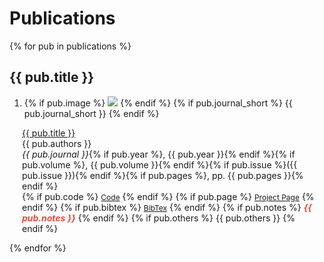 # Publications

{% for pub in publications %}

## {{ pub.title }}

<div class="grid cards" markdown>

<div class="publications"><ol class="bibliography"><li>
    <div class="col-sm-3 abbr">
        {% if pub.image %}
            <img src="{{ pub.image }}" class="teaser" >
        {% endif %}
        {% if pub.journal_short %}
            <abbr class="badge">{{ pub.journal_short }}</abbr>
        {% endif %}
    </div>
</li></ol></div>

<div class="col-sm-9" style="position: relative;padding-right: 15px;padding-left: 20px;">
    <div class="title"><a href="{{ pub.link }}">{{ pub.title }}</a></div>
    <div class="author">{{ pub.authors }}</div>
    <div class="periodical"><em>{{ pub.journal }}</em>{% if pub.year %}, {{ pub.year }}{% endif %}{% if pub.volume %}, {{ pub.volume }}{% endif %}{% if pub.issue %}({{ pub.issue }}){% endif %}{% if pub.pages %}, pp. {{ pub.pages }}{% endif %}</div>
    <div class="links">
        {% if pub.code %}
            <a href="{{ pub.code }}" class="btn btn-sm z-depth-0" role="button" target="_blank" style="font-size:12px;">Code</a>
        {% endif %}
        {% if pub.page %}
            <a href="{{ pub.page }}" class="btn btn-sm z-depth-0" role="button" target="_blank" style="font-size:12px;">Project Page</a>
        {% endif %}
        {% if pub.bibtex %}
            <a href="{{ pub.bibtex }}" class="btn btn-sm z-depth-0" role="button" target="_blank" style="font-size:12px;">BibTex</a>
        {% endif %}
        {% if pub.notes %}
            <strong> <i style="color:#e74d3c">{{ pub.notes }}</i></strong>
        {% endif %}
        {% if pub.others %}
            {{ pub.others }}
        {% endif %}
    </div>
</div>

</div>

{% endfor %}
